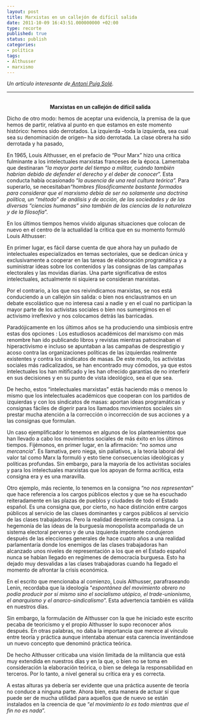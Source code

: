 ```yaml
---
layout: post
title: Marxistas en un callejón de difícil salida
date: 2011-10-09 16:43:51.000000000 +02:00
type: recorte
published: true
status: publish
categories:
- política
tags:
- Althusser
- marxismo
---
```

<p><em>Un artículo interesante de<a href="http://apuigsole.blogspot.com/2011/10/marxistas-en-un-callejon-de-dificil.html"> Antoni Puig Solé</a>. </em></p>
<hr size="1" noshade="noshade" />
<p style="text-align: center;"><strong><br />
Marxistas en un callejón de difícil salida</strong></p>
<p>Dicho de otro modo: hemos de aceptar una evidencia, la premisa de la que hemos de partir, relativa al punto en que estamos en este momento histórico: hemos sido derrotados. La izquierda –toda la izquierda, sea cual sea su denominación de origen– ha sido derrotada. La clase obrera ha sido derrotada y ha pasado,</p>
<p>En 1965, Louis Althusser, en el prefacio de “Pour Marx” hizo una crítica fulminante a los intelectuales marxistas franceses de la época. Lamentaba que destinaran <em>“la mayor parte del tiempo a militar, cuándo también habrían debido de defender el derecho y el deber de conocer</em>”. Esta conducta había ocasionado “<em>la ausencia de una real cultura teórica”. </em>Para superarlo, se necesitaban<em>“hombres filosóficamente bastante formados para considerar que el marxismo debía de ser no solamente una doctrina política, un “método” de análisis y de acción, de las sociedades y de las diversas “ciencias humanas” sino también de las ciencias de la naturaleza y de la filosofía</em>”.</p>
<p>En los últimos tiempos hemos vivido algunas situaciones que colocan de nuevo en el centro de la actualidad la crítica que en su momento formuló Louis Althusser:</p>
<p>En primer lugar, es fácil darse cuenta de que ahora hay un puñado de intelectuales especializados en temas sectoriales, que se dedican única y exclusivamente a cooperar en las tareas de elaboración programática y a suministrar ideas sobre los contenidos y las consignas de las campañas electorales y las movidas diarias. Una parte significativa de estos intelectuales, actualmente ni siquiera se consideran marxistas.</p>
<p>Por el contrario, a los que nos reivindicamos marxistas, se nos está conduciendo a un callejón sin salida: o bien nos enclaustramos en un debate escolástico que no interesa casi a nadie y en el cual no participan la mayor parte de los activistas sociales o bien nos sumergimos en el activismo irreflexivo y nos colocamos detrás las barricadas.<br />
<!--more--> </p>
<p>Paradójicamente en los últimos años se ha produciendo una simbiosis entre estas dos opciones : Los estudiosos académicos del marxismo con más renombre han ido publicando libros y revistas mientras patrocinaban el hiperactivismo e incluso se apuntaban a las campañas de desprestigio y acoso contra las organizaciones políticas de las izquierdas realmente existentes y contra los sindicatos de masas. De este modo, los activistas sociales más radicalizados, se han encontrado muy cómodos, ya que estos intelectuales los han mitificado y les han ofrecido garantías de no interferir en sus decisiones y en su punto de vista ideológico, sea el que sea.</p>
<p>De hecho, estos “intelectuales marxistas” estás haciendo más o menos lo mismo que los intelectuales académicos que cooperan con los partidos de izquierdas y con los sindicatos de masas: aportan ideas programáticas y consignas fáciles de digerir para los llamados movimientos sociales sin prestar mucha atención a la corrección o incorrección de sus acciones y a las consignas que formulan.</p>
<p>Un caso ejemplificador lo tenemos en algunos de los planteamientos que han llevado a cabo los movimientos sociales de más éxito en los últimos tiempos. Fijémonos, en primer lugar, en la afirmación: “<em>no somos una mercancía</em>”. Es llamativa, pero niega, sin paliativos, a la teoría laboral del valor tal como Marx la formuló y esto tiene consecuencias ideológicas y políticas profundas. Sin embargo, para la mayoría de los activistas sociales y para los intelectuales marxistas que los apoyan de forma acrítica, esta consigna era y es una maravilla.</p>
<p>Otro ejemplo, más reciente, lo tenemos en la consigna “<em>no nos representan</em>” que hace referencia a los cargos públicos electos y que se ha escuchado reiteradamente en las plazas de pueblos y ciudades de todo el Estado español. Es una consigna que, por cierto, no hace distinción entre cargos públicos al servicio de las clases dominantes y cargos públicos al servicio de las clases trabajadoras. Pero la realidad desmiente esta consigna. La hegemonía de las ideas de la burguesía monopolista acompañada de un sistema electoral perverso y de una izquierda impotente condujeron después de las elecciones generales de hace cuatro años a una realidad parlamentaría donde los enemigos de las clases trabajadoras han alcanzado unos niveles de representación a los que en el Estado español nunca se habían llegado en regímenes de democracia burguesa. Esto ha dejado muy desvalidas a las clases trabajadoras cuando ha llegado el momento de afrontar la crisis económica.</p>
<p>En el escrito que mencionaba al comienzo, Louis Althusser, parafraseando Lenin, recordaba que la ideología “<em>espontánea del movimiento obrero no podía producir por sí mismo sino el socialismo utópico, el trade-unionismo, el anarquismo y el anarco-sindicalismo</em>”. Esta advertencia también es válida en nuestros días.</p>
<p>Sin embargo, la formulación de Althusser con la que he iniciado este escrito pecaba de teoricismo y el propio Althusser lo supo reconocer años después. En otras palabras, no daba la importancia que merece al vínculo entre teoría y práctica aunque intentaba atenuar esta carencia inventándose un nuevo concepto que denominó práctica teórica.</p>
<p>De hecho Althusser criticaba una visión limitada de la militancia que está muy extendida en nuestros días y en la que, o bien no se toma en consideración la elaboración teórica, o bien se delega la responsabilidad en terceros. Por lo tanto, a nivel general su crítica era y es correcta.</p>
<p>A estas alturas ya debería ser evidente que una práctica ausente de teoría no conduce a ninguna parte. Ahora bien, esta manera de actuar sí que puede ser de mucha utilidad para aquellos que de nuevo se están instalados en la creencia de que “<em>el movimiento lo es todo mientras que el fin no es nada</em>”.</p>
